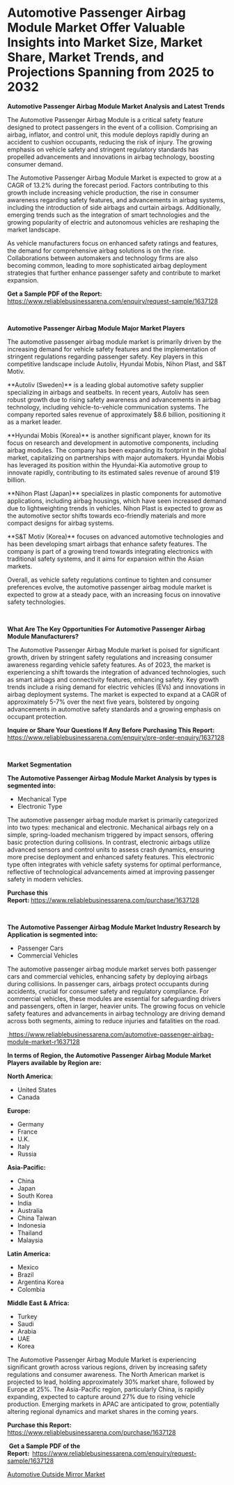 <p><h1>Automotive Passenger Airbag Module Market Offer Valuable Insights into Market Size, Market Share, Market Trends, and Projections Spanning from 2025 to 2032</h1></p><p><strong>Automotive Passenger Airbag Module Market Analysis and Latest Trends</strong></p>
<p><p>The Automotive Passenger Airbag Module is a critical safety feature designed to protect passengers in the event of a collision. Comprising an airbag, inflator, and control unit, this module deploys rapidly during an accident to cushion occupants, reducing the risk of injury. The growing emphasis on vehicle safety and stringent regulatory standards has propelled advancements and innovations in airbag technology, boosting consumer demand.</p><p>The Automotive Passenger Airbag Module Market is expected to grow at a CAGR of 13.2% during the forecast period. Factors contributing to this growth include increasing vehicle production, the rise in consumer awareness regarding safety features, and advancements in airbag systems, including the introduction of side airbags and curtain airbags. Additionally, emerging trends such as the integration of smart technologies and the growing popularity of electric and autonomous vehicles are reshaping the market landscape.</p><p>As vehicle manufacturers focus on enhanced safety ratings and features, the demand for comprehensive airbag solutions is on the rise. Collaborations between automakers and technology firms are also becoming common, leading to more sophisticated airbag deployment strategies that further enhance passenger safety and contribute to market expansion.</p></p>
<p><strong>Get a Sample PDF of the Report:&nbsp;</strong> <a href="https://www.reliablebusinessarena.com/enquiry/request-sample/1637128?utm_campaign=2189&utm_medium=2&utm_source=Github&utm_content=ia&utm_term=23032025&utm_id=automotive-passenger-airbag-module">https://www.reliablebusinessarena.com/enquiry/request-sample/1637128</a></p>
<p>&nbsp;</p>
<p><strong>Automotive Passenger Airbag Module Major Market Players</strong></p>
<p><p>The automotive passenger airbag module market is primarily driven by the increasing demand for vehicle safety features and the implementation of stringent regulations regarding passenger safety. Key players in this competitive landscape include Autoliv, Hyundai Mobis, Nihon Plast, and S&T Motiv.</p><p>**Autoliv (Sweden)** is a leading global automotive safety supplier specializing in airbags and seatbelts. In recent years, Autoliv has seen robust growth due to rising safety awareness and advancements in airbag technology, including vehicle-to-vehicle communication systems. The company reported sales revenue of approximately $8.6 billion, positioning it as a market leader.</p><p>**Hyundai Mobis (Korea)** is another significant player, known for its focus on research and development in automotive components, including airbag modules. The company has been expanding its footprint in the global market, capitalizing on partnerships with major automakers. Hyundai Mobis has leveraged its position within the Hyundai-Kia automotive group to innovate rapidly, contributing to its estimated sales revenue of around $19 billion.</p><p>**Nihon Plast (Japan)** specializes in plastic components for automotive applications, including airbag housings, which have seen increased demand due to lightweighting trends in vehicles. Nihon Plast is expected to grow as the automotive sector shifts towards eco-friendly materials and more compact designs for airbag systems.</p><p>**S&T Motiv (Korea)** focuses on advanced automotive technologies and has been developing smart airbags that enhance safety features. The company is part of a growing trend towards integrating electronics with traditional safety systems, and it aims for expansion within the Asian markets.</p><p>Overall, as vehicle safety regulations continue to tighten and consumer preferences evolve, the automotive passenger airbag module market is expected to grow at a steady pace, with an increasing focus on innovative safety technologies.</p></p>
<p>&nbsp;</p>
<p><strong>What Are The Key Opportunities For Automotive Passenger Airbag Module Manufacturers?</strong></p>
<p><p>The Automotive Passenger Airbag Module market is poised for significant growth, driven by stringent safety regulations and increasing consumer awareness regarding vehicle safety features. As of 2023, the market is experiencing a shift towards the integration of advanced technologies, such as smart airbags and connectivity features, enhancing safety. Key growth trends include a rising demand for electric vehicles (EVs) and innovations in airbag deployment systems. The market is expected to expand at a CAGR of approximately 5-7% over the next five years, bolstered by ongoing advancements in automotive safety standards and a growing emphasis on occupant protection.</p></p>
<p><strong>Inquire or Share Your Questions If Any Before Purchasing This Report:</strong> <a href="https://www.reliablebusinessarena.com/enquiry/pre-order-enquiry/1637128?utm_campaign=2189&utm_medium=2&utm_source=Github&utm_content=ia&utm_term=23032025&utm_id=automotive-passenger-airbag-module">https://www.reliablebusinessarena.com/enquiry/pre-order-enquiry/1637128</a></p>
<p>&nbsp;</p>
<p><strong>Market Segmentation</strong></p>
<p><strong>The Automotive Passenger Airbag Module Market Analysis by types is segmented into:</strong></p>
<p><ul><li>Mechanical Type</li><li>Electronic Type</li></ul></p>
<p><p>The automotive passenger airbag module market is primarily categorized into two types: mechanical and electronic. Mechanical airbags rely on a simple, spring-loaded mechanism triggered by impact sensors, offering basic protection during collisions. In contrast, electronic airbags utilize advanced sensors and control units to assess crash dynamics, ensuring more precise deployment and enhanced safety features. This electronic type often integrates with vehicle safety systems for optimal performance, reflective of technological advancements aimed at improving passenger safety in modern vehicles.</p></p>
<p><strong>Purchase this Report:&nbsp;</strong><a href="https://www.reliablebusinessarena.com/purchase/1637128?utm_campaign=2189&utm_medium=2&utm_source=Github&utm_content=ia&utm_term=23032025&utm_id=automotive-passenger-airbag-module">https://www.reliablebusinessarena.com/purchase/1637128</a></p>
<p>&nbsp;</p>
<p><strong>The Automotive Passenger Airbag Module Market Industry Research by Application is segmented into:</strong></p>
<p><ul><li>Passenger Cars</li><li>Commercial Vehicles</li></ul></p>
<p><p>The automotive passenger airbag module market serves both passenger cars and commercial vehicles, enhancing safety by deploying airbags during collisions. In passenger cars, airbags protect occupants during accidents, crucial for consumer safety and regulatory compliance. For commercial vehicles, these modules are essential for safeguarding drivers and passengers, often in larger, heavier units. The growing focus on vehicle safety features and advancements in airbag technology are driving demand across both segments, aiming to reduce injuries and fatalities on the road.</p></p>
<p><a href="https://www.reliablebusinessarena.com/automotive-passenger-airbag-module-market-r1637128?utm_campaign=2189&utm_medium=2&utm_source=Github&utm_content=ia&utm_term=23032025&utm_id=automotive-passenger-airbag-module">&nbsp;https://www.reliablebusinessarena.com/automotive-passenger-airbag-module-market-r1637128</a></p>
<p><strong>In terms of Region, the Automotive Passenger Airbag Module Market Players available by Region are:</strong></p>
<p>
    <p> <strong> North America: </strong>
        <ul>
            <li>United States</li>
            <li>Canada</li>
        </ul>
        </p> 
    <p> <strong> Europe: </strong>
        <ul>
            <li>Germany</li>
            <li>France</li>
            <li>U.K.</li>
            <li>Italy</li>
            <li>Russia</li>
        </ul>
        </p> 
    <p> <strong> Asia-Pacific: </strong>
        <ul>
            <li>China</li>
            <li>Japan</li>
            <li>South Korea</li>
            <li>India</li>
            <li>Australia</li>
            <li>China Taiwan</li>
            <li>Indonesia</li>
            <li>Thailand</li>
            <li>Malaysia</li>
        </ul>
        </p> 
    <p> <strong> Latin America: </strong>
        <ul>
            <li>Mexico</li>
            <li>Brazil</li>
            <li>Argentina Korea</li>
            <li>Colombia</li>
        </ul>
        </p> 
    <p> <strong> Middle East & Africa: </strong>
        <ul>
            <li>Turkey</li>
            <li>Saudi</li>
            <li>Arabia</li>
            <li>UAE</li>
            <li>Korea</li>
        </ul>
    </p>
    </p>
<p><p>The Automotive Passenger Airbag Module Market is experiencing significant growth across various regions, driven by increasing safety regulations and consumer awareness. The North American market is projected to lead, holding approximately 30% market share, followed by Europe at 25%. The Asia-Pacific region, particularly China, is rapidly expanding, expected to capture around 27% due to rising vehicle production. Emerging markets in APAC are anticipated to grow, potentially altering regional dynamics and market shares in the coming years.</p></p>
<p><strong>Purchase this Report: </strong><a href="https://www.reliablebusinessarena.com/purchase/1637128?utm_campaign=2189&utm_medium=2&utm_source=Github&utm_content=ia&utm_term=23032025&utm_id=automotive-passenger-airbag-module">https://www.reliablebusinessarena.com/purchase/1637128</a></p>
<p>&nbsp;<strong>Get a Sample PDF of the Report:&nbsp;&nbsp;</strong><a href="https://www.reliablebusinessarena.com/enquiry/request-sample/1637128?utm_campaign=2189&utm_medium=2&utm_source=Github&utm_content=ia&utm_term=23032025&utm_id=automotive-passenger-airbag-module">https://www.reliablebusinessarena.com/enquiry/request-sample/1637128</a></p>
<p><strong></strong></p>
<p><p><a href="https://github.com/FlorianWolf90/Market-Research-Report-List-1/blob/main/automotive-outside-mirror-market.md?utm_campaign=2189&utm_medium=2&utm_source=Github&utm_content=ia&utm_term=23032025&utm_id=automotive-passenger-airbag-module">Automotive Outside Mirror Market</a></p></p>